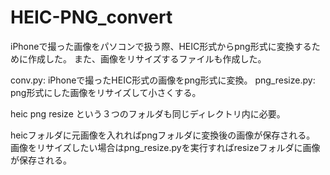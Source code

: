 # HEIC-PNG_convert

iPhoneで撮った画像をパソコンで扱う際、HEIC形式からpng形式に変換するために作成した。
また、画像をリサイズするファイルも作成した。

conv.py: iPhoneで撮ったHEIC形式の画像をpng形式に変換。
png_resize.py: png形式にした画像をリサイズして小さくする。

heic
png
resize
という３つのフォルダも同じディレクトリ内に必要。

heicフォルダに元画像を入れればpngフォルダに変換後の画像が保存される。
画像をリサイズしたい場合はpng_resize.pyを実行すればresizeフォルダに画像が保存される。

